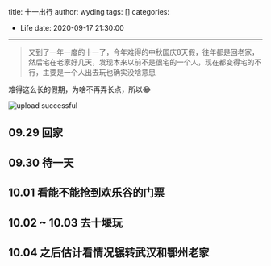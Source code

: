 title: 十一出行
author: wyding
tags: []
categories:
  - Life
date: 2020-09-17 21:30:00
---
> 又到了一年一度的十一了，今年难得的中秋国庆8天假，往年都是回老家，然后宅在老家好几天，发现本来以前不是很宅的一个人，现在都变得宅的不行，主要是一个人出去玩也确实没啥意思

<!-- more -->
难得这么长的假期，为啥不再弄长点，所以😂

![upload successful](/images/pasted-2.png)

## **09.29** 回家
## **09.30** 待一天
## **10.01** 看能不能抢到欢乐谷的门票
## **10.02 ~ 10.03** 去十堰玩
## **10.04** 之后估计看情况辗转武汉和鄂州老家